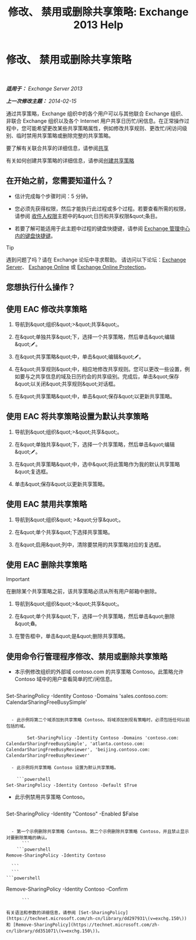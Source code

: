 ﻿---
title: '修改、 禁用或删除共享策略: Exchange 2013 Help'
TOCTitle: 修改、 禁用或删除共享策略
ms:assetid: 714af42d-ca29-4bb4-ac48-f0b3d4fd1c15
ms:mtpsurl: https://technet.microsoft.com/zh-cn/library/JJ657460(v=EXCHG.150)
ms:contentKeyID: 50490902
ms.date: 05/21/2018
mtps_version: v=EXCHG.150
ms.translationtype: MT
---

# 修改、 禁用或删除共享策略

 

_**适用于：** Exchange Server 2013_

_**上一次修改主题：** 2014-02-15_

通过共享策略，Exchange 组织中的各个用户可以与其他联合 Exchange 组织、非联合 Exchange 组织以及各个 Internet 用户共享日历忙/闲信息。在正常操作过程中，您可能希望更改某些共享策略属性，例如修改共享规则、更改忙/闲访问级别、临时禁用共享策略或删除完整的共享策略。

要了解有关联合共享的详细信息，请参阅[共享](sharing-exchange-2013-help.md)

有关如何创建共享策略的详细信息，请参阅[创建共享策略](create-a-sharing-policy-exchange-2013-help.md)

## 在开始之前，您需要知道什么？

  - 估计完成每个步骤时间：5 分钟。

  - 您必须先获得权限，然后才能执行此过程或多个过程。若要查看所需的权限，请参阅 [收件人权限](recipients-permissions-exchange-2013-help.md)主题中的\&quot;日历和共享权限\&quot;条目。

  - 若要了解可能适用于此主题中过程的键盘快捷键，请参阅 [Exchange 管理中心内的键盘快捷键](keyboard-shortcuts-in-the-exchange-admin-center-exchange-online-protection-help.md)。

> [!TIP]  
> 遇到问题了吗？请在 Exchange 论坛中寻求帮助。 请访问以下论坛：<a href="https://go.microsoft.com/fwlink/p/?linkid=60612">Exchange Server</a>、 <a href="https://go.microsoft.com/fwlink/p/?linkid=267542">Exchange Online</a> 或 <a href="https://go.microsoft.com/fwlink/p/?linkid=285351">Exchange Online Protection</a>。


## 您想执行什么操作？

## 使用 EAC 修改共享策略

1.  导航到\&quot;组织\&quot;\>\&quot;共享\&quot;。

2.  在\&quot;单独共享\&quot;下，选择一个共享策略，然后单击\&quot;编辑\&quot;![编辑图标](images/Bb124582.6f53ccb2-1f13-4c02-bea0-30690e6ea71d(EXCHG.150).gif "编辑图标")。

3.  在\&quot;共享策略\&quot;中，单击\&quot;编辑\&quot;![编辑图标](images/Bb124582.6f53ccb2-1f13-4c02-bea0-30690e6ea71d(EXCHG.150).gif "编辑图标")。

4.  在\&quot;共享规则\&quot;中，相应地修改共享规则。您可以更改一些设置，例如要与之共享信息的域及日历约会的共享级别。完成后，单击\&quot;保存\&quot;以关闭\&quot;共享规则\&quot;对话框。

5.  在\&quot;共享策略\&quot;中，单击\&quot;保存\&quot;以更新共享策略。

## 使用 EAC 将共享策略设置为默认共享策略

1.  导航到\&quot;组织\&quot;\>\&quot;共享\&quot;。

2.  在\&quot;单独共享\&quot;下，选择一个共享策略，然后单击\&quot;编辑\&quot;![编辑图标](images/Bb124582.6f53ccb2-1f13-4c02-bea0-30690e6ea71d(EXCHG.150).gif "编辑图标")。

3.  在\&quot;共享策略\&quot;中，选中\&quot;将此策略作为我的默认共享策略\&quot;复选框。

4.  单击\&quot;保存\&quot;以更新共享策略。

## 使用 EAC 禁用共享策略

1.  导航到\&quot;组织\&quot; \>\&quot;分享\&quot;。

2.  在\&quot;单个共享\&quot;下选择共享策略。

3.  在\&quot;启用\&quot;列中，清除要禁用的共享策略对应的复选框。

## 使用 EAC 删除共享策略

> [!IMPORTANT]  
> 在删除某个共享策略之前，该共享策略必须从所有用户邮箱中删除。


1.  导航到\&quot;组织\&quot;\>\&quot;共享\&quot;。

2.  在\&quot;单个共享\&quot;下，选择一个共享策略，然后单击\&quot;删除\&quot;![删除图标](images/JJ657511.14f639f6-61e8-4418-bbfb-0db14de9d2f5(EXCHG.150).gif "删除图标")。

3.  在警告框中，单击\&quot;是\&quot;删除共享策略。

## 使用命令行管理程序修改、禁用或删除共享策略

  - 本示例修改组织的外部域 contoso.com 的共享策略 Contoso。此策略允许 Contoso 域中的用户查看简单的忙/闲信息。
    
    ```powershell
Set-SharingPolicy -Identity Contoso -Domains 'sales.contoso.com: CalendarSharingFreeBusySimple'
```

  - 此示例将第二个域添加到共享策略 Contoso。将域添加到现有策略时，必须包括任何以前包括的域。
    
        Set-SharingPolicy -Identity Contoso -Domains 'contoso.com: CalendarSharingFreeBusySimple', 'atlanta.contoso.com: CalendarSharingFreeBusyReviewer', 'beijing.contoso.com: CalendarSharingFreeBusyReviewer'

  - 此示例将共享策略 Contoso 设置为默认共享策略。
    
    ```powershell
Set-SharingPolicy -Identity Contoso -Default $True
```

  - 此示例禁用共享策略 Contoso。
    
    ```powershell
Set-SharingPolicy -Identity "Contoso" -Enabled $False
```

  - 第一个示例删除共享策略 Contoso。第二个示例删除共享策略 Contoso，并且禁止显示对要删除策略的确认。
      ```
    ```powershell
Remove-SharingPolicy -Identity Contoso
```
      ```
      ```
    ```powershell
Remove-SharingPolicy -Identity Contoso -Confirm
```
      ```
      
有关语法和参数的详细信息，请参阅 [Set-SharingPolicy](https://technet.microsoft.com/zh-cn/library/dd297931\(v=exchg.150\)) 和 [Remove-SharingPolicy](https://technet.microsoft.com/zh-cn/library/dd351071\(v=exchg.150\))。

